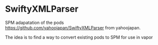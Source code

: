 # SwiftyXMLParser

SPM adapatation of the pods https://github.com/yahoojapan/SwiftyXMLParser from yahoojapan.

The idea is to find a way to convert existing pods to SPM for use in vapor
